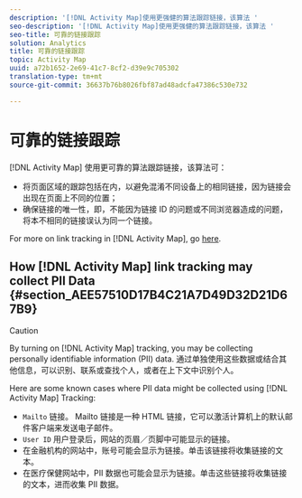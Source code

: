 ```yaml
---
description: '[!DNL Activity Map]使用更强健的算法跟踪链接，该算法 '
seo-description: '[!DNL Activity Map]使用更强健的算法跟踪链接，该算法 '
seo-title: 可靠的链接跟踪
solution: Analytics
title: 可靠的链接跟踪
topic: Activity Map
uuid: a72b1652-2e69-41c7-8cf2-d39e9c705302
translation-type: tm+mt
source-git-commit: 36637b76b8026fbf87ad48adcfa47386c530e732

---
```



# 可靠的链接跟踪

[!DNL Activity Map] 使用更可靠的算法跟踪链接，该算法可：

* 将页面区域的跟踪包括在内，以避免混淆不同设备上的相同链接，因为链接会出现在页面上不同的位置；
* 确保链接的唯一性，即，不能因为链接 ID 的问题或不同浏览器造成的问题，将本不相同的链接误认为同一个链接。

For more on link tracking in [!DNL Activity Map], go [here](/help/analyze/activity-map/activitymap-link-tracking/activitymap-link-tracking-methodology.md).

## How [!DNL Activity Map] link tracking may collect PII Data {#section_AEE57510D17B4C21A7D49D32D21D67B9}

>[!CAUTION]
>
>By turning on [!DNL Activity Map] tracking, you may be collecting personally identifiable information (PII) data. 通过单独使用这些数据或结合其他信息，可以识别、联系或查找个人，或者在上下文中识别个人。
>
>Here are some known cases where PII data might be collected using [!DNL Activity Map] Tracking:
>
>* `Mailto` 链接。 Mailto 链接是一种 HTML 链接，它可以激活计算机上的默认邮件客户端来发送电子邮件。
>* `User ID` 用户登录后，网站的页眉／页脚中可能显示的链接。
>* 在金融机构的网站中，账号可能会显示为链接。单击该链接将收集链接的文本。
>* 在医疗保健网站中，PII 数据也可能会显示为链接。单击这些链接将收集链接的文本，进而收集 PII 数据。
>



